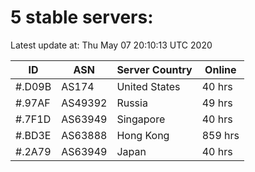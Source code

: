 # 5 stable servers:

Latest update at: Thu May 07 20:10:13 UTC 2020

| ID | ASN | Server Country | Online |
| -- | --- | -------------- | ------ |
| #.D09B | AS174 | United States | 40 hrs |
| #.97AF | AS49392 | Russia | 49 hrs |
| #.7F1D | AS63949 | Singapore | 40 hrs |
| #.BD3E | AS63888 | Hong Kong | 859 hrs |
| #.2A79 | AS63949 | Japan | 40 hrs |

